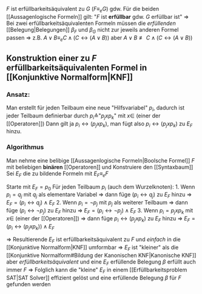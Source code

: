 $F$ ist erfüllbarkeitsäquivalent zu $G$ ($F \equiv_e G$) gdw. Für die beiden [[Aussagenlogische Formeln]] gilt: "$F$ ist **erfüllbar** gdw. $G$ erfüllbar ist"
⇒ Bei zwei erfüllbarkeitsäquivalenten Formeln müssen die _erfüllenden_ [[Belegung|Belegungen]] $\beta_F$ und $\beta_G$ nicht zur jeweils anderen Formel passen
	⇒ z.B. $A \lor B \equiv_e C \land (C \leftrightarrow (A \lor B)) \text{ aber } A \lor B \not\equiv C \land (C \leftrightarrow (A \lor B))$

## Konstruktion einer zu $F$ erfüllbarkeitsäquivalenten Formel in [[Konjunktive Normalform|KNF]]
### Ansatz: 
Man erstellt für jeden Teilbaum eine neue "Hilfsvariabel" $p_i$, dadurch ist jeder Teilbaum definierbar durch $p_i$≙"$p_j x p_k$"            mit $x \in$ (einer der [[Operatoren]])
Dann gilt ja $p_i \leftrightarrow (p_jxp_k)$, man fügt also $p_i \leftrightarrow (p_jxp_k)$ zu $E_F$ hinzu.

### Algorithmus
Man nehme eine belibige [[Aussagenlogische Formeln|Boolsche Formel]] $F$ mit beliebigen **binären** [[Operatoren]] und Konstruiere den [[Syntaxbaum]]
Sei $E_F$ die zu bildende Formeln mit $E_F \equiv_e F$

Starte mit $E_F = p_0$
Für jeden Teilbaum $p_i$ (auch dem Wurzelknoten):
	1. Wenn $p_i=q_j$ mit $q_j$ als elementare Variabel ⇒  dann füge $(p_i \leftrightarrow q_j)$ zu $E_F$ hinzu ⇒  $E_F = (p_i \leftrightarrow q_j) \land E_F$
	2. Wenn $p_i = \lnot p_j$ mit $p_j$ als weiterer Teilbaum ⇒ dann füge ($p_i \leftrightarrow \lnot p_j$) zu $E_F$ hinzu ⇒ $E_F = (p_i \leftrightarrow \lnot p_j) \land E_F$
	3. Wenn $p_i=p_j x p_k$ mit $x \in$ (einer der [[Operatoren]]) ⇒ dann füge $p_i \leftrightarrow (p_jxp_k)$ zu $E_F$ hinzu ⇒ $E_F = (p_i \leftrightarrow (p_jxp_k)) \land E_F$

⇒ Resultierende $E_F$ ist erfüllbarkeitsäquivalent zu $F$ und _einfach_ in die [[Konjunktive Normalform|KNF]] umformbar
⇒ $E_F$ ist "kleiner" als die [[Konjunktive Normalform#Bildung der Kanonischen KNF|Kanonische KNF]] aber *erfüllbarkeitsäquivalent* und eine $E_F$ erfüllende Belegung $\beta$ erfüllt auch immer $F$
⇒ Folglich kann die "kleine" $E_F$ in einem [[Erfüllbarkeitsproblem SAT|SAT Solver]] effizient gelöst und eine erfüllende Belegung $\beta$ für $F$ gefunden werden